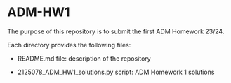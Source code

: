 # ADM-HW1
The purpose of this repository is to submit the first ADM Homework 23/24.


Each directory provides the following files:

- README.md file: description of the repository

- 2125078_ADM_HW1_solutions.py script: ADM Homework 1 solutions
